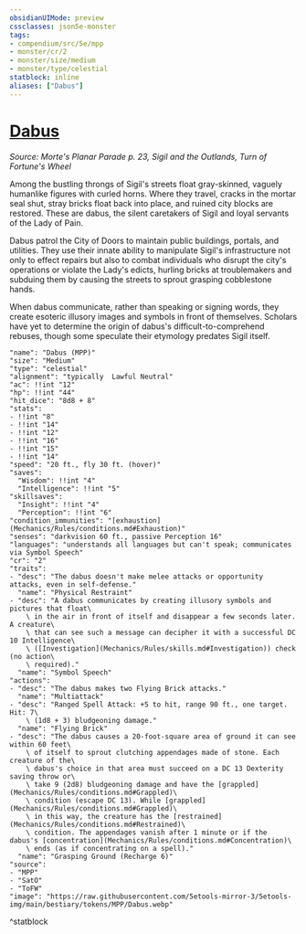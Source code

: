 ```yaml
---
obsidianUIMode: preview
cssclasses: json5e-monster
tags:
- compendium/src/5e/mpp
- monster/cr/2
- monster/size/medium
- monster/type/celestial
statblock: inline
aliases: ["Dabus"]
---
```

# [Dabus](Mechanics\bestiary\celestial/dabus-mpp.md)
*Source: Morte's Planar Parade p. 23, Sigil and the Outlands, Turn of Fortune's Wheel*  

Among the bustling throngs of Sigil's streets float gray-skinned, vaguely humanlike figures with curled horns. Where they travel, cracks in the mortar seal shut, stray bricks float back into place, and ruined city blocks are restored. These are dabus, the silent caretakers of Sigil and loyal servants of the Lady of Pain.

Dabus patrol the City of Doors to maintain public buildings, portals, and utilities. They use their innate ability to manipulate Sigil's infrastructure not only to effect repairs but also to combat individuals who disrupt the city's operations or violate the Lady's edicts, hurling bricks at troublemakers and subduing them by causing the streets to sprout grasping cobblestone hands.

When dabus communicate, rather than speaking or signing words, they create esoteric illusory images and symbols in front of themselves. Scholars have yet to determine the origin of dabus's difficult-to-comprehend rebuses, though some speculate their etymology predates Sigil itself.

```statblock
"name": "Dabus (MPP)"
"size": "Medium"
"type": "celestial"
"alignment": "typically  Lawful Neutral"
"ac": !!int "12"
"hp": !!int "44"
"hit_dice": "8d8 + 8"
"stats":
- !!int "8"
- !!int "14"
- !!int "12"
- !!int "16"
- !!int "15"
- !!int "14"
"speed": "20 ft., fly 30 ft. (hover)"
"saves":
  "Wisdom": !!int "4"
  "Intelligence": !!int "5"
"skillsaves":
  "Insight": !!int "4"
  "Perception": !!int "6"
"condition_immunities": "[exhaustion](Mechanics/Rules/conditions.md#Exhaustion)"
"senses": "darkvision 60 ft., passive Perception 16"
"languages": "understands all languages but can't speak; communicates via Symbol Speech"
"cr": "2"
"traits":
- "desc": "The dabus doesn't make melee attacks or opportunity attacks, even in self-defense."
  "name": "Physical Restraint"
- "desc": "A dabus communicates by creating illusory symbols and pictures that float\
    \ in the air in front of itself and disappear a few seconds later. A creature\
    \ that can see such a message can decipher it with a successful DC 10 Intelligence\
    \ ([Investigation](Mechanics/Rules/skills.md#Investigation)) check (no action\
    \ required)."
  "name": "Symbol Speech"
"actions":
- "desc": "The dabus makes two Flying Brick attacks."
  "name": "Multiattack"
- "desc": "Ranged Spell Attack: +5 to hit, range 90 ft., one target. Hit: 7\
    \ (1d8 + 3) bludgeoning damage."
  "name": "Flying Brick"
- "desc": "The dabus causes a 20-foot-square area of ground it can see within 60 feet\
    \ of itself to sprout clutching appendages made of stone. Each creature of the\
    \ dabus's choice in that area must succeed on a DC 13 Dexterity saving throw or\
    \ take 9 (2d8) bludgeoning damage and have the [grappled](Mechanics/Rules/conditions.md#Grappled)\
    \ condition (escape DC 13). While [grappled](Mechanics/Rules/conditions.md#Grappled)\
    \ in this way, the creature has the [restrained](Mechanics/Rules/conditions.md#Restrained)\
    \ condition. The appendages vanish after 1 minute or if the dabus's [concentration](Mechanics/Rules/conditions.md#Concentration)\
    \ ends (as if concentrating on a spell)."
  "name": "Grasping Ground (Recharge 6)"
"source":
- "MPP"
- "SatO"
- "ToFW"
"image": "https://raw.githubusercontent.com/5etools-mirror-3/5etools-img/main/bestiary/tokens/MPP/Dabus.webp"
```
^statblock